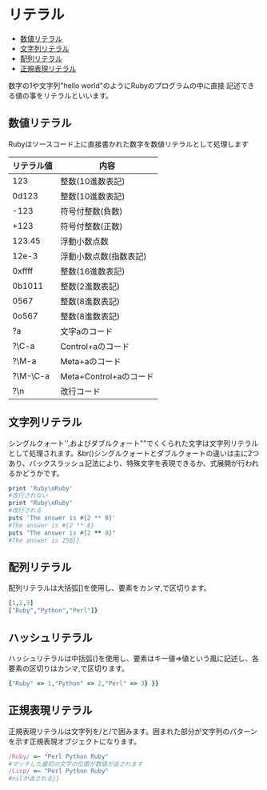 # リテラル

- [数値リテラル](#数値リテラル)
- [文字列リテラル](#文字列リテラル)
- [配列リテラル](#配列リテラル)
- [正規表現リテラル](#正規表現リテラル)

数字の1や文字列"hello world"のようにRubyのプログラムの中に直接 記述できる値の事をリテラルといいます。

## 数値リテラル

Rubyはソースコード上に直接書かれた数字を数値リテラルとして処理します  


|リテラル値|内容|
|--------|----|
|123|整数(10進数表記)|
|0d123|整数(10進数表記)|
|-123|符号付整数(負数)|
|+123|符号付整数(正数)|
|123.45|浮動小数点数|
|12e-3|浮動小数点数(指数表記)|
|0xffff|整数(16進数表記)|
|0b1011|整数(2進数表記)|
|0567|整数(8進数表記)|
|0o567|整数(8進数表記)|
|?a|文字aのコード|
|?\C-a|Control+aのコード|
|?\M-a|Meta+aのコード|
|?\M-\C-a|Meta+Control+aのコード|
|?\n|改行コード|


## 文字列リテラル

シングルクォート'',およびダブルクォート""でくくられた文字は文字列リテラルとして処理されます。&br()シングルクォートとダブルクォートの違いは主に2つあり、バックスラッシュ記法により、特殊文字を表現できるか、式展開が行われるかどうかです。  

```ruby
print 'Ruby\nRuby'
#改行されない
print "Ruby\nRuby"
#改行される
puts 'The answer is #{2 ** 8}'
#The answer is #{2 ** 8}
puts "The answer is #{2 ** 8}"
#The answer is 256}}
```

## 配列リテラル

配列リテラルは大括弧[]を使用し、要素をカンマ,で区切ります。

```ruby
[1,2,3]
["Ruby","Python","Perl"]}
```

## ハッシュリテラル

ハッシュリテラルは中括弧{}を使用し、要素はキー値=>値という風に記述し、各要素の区切りはカンマ,で区切ります。

```ruby
{"Ruby" => 1,"Python" => 2,"Perl" => 3} }}
```

## 正規表現リテラル

正規表現リテラルは文字列を/と/で囲みます。囲まれた部分が文字列のパターンを示す正規表現オブジェクトになります。

```ruby
/Ruby/ =~ "Perl Python Ruby"
#マッチした最初の文字の位置が数値が返されます
/Lisp/ =~ "Perl Python Ruby"
#nilが返される}}
```
